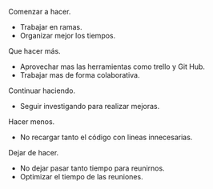 Comenzar a hacer.
- Trabajar en ramas.
- Organizar mejor los tiempos.

Que hacer más.
- Aprovechar mas las herramientas como trello y Git Hub.
- Trabajar mas de forma colaborativa.

Continuar haciendo.
- Seguir investigando para realizar mejoras.

Hacer menos.
- No recargar tanto el código con lineas innecesarias.

Dejar de hacer.
- No dejar pasar tanto tiempo para reunirnos.
- Optimizar el tiempo de las reuniones.

